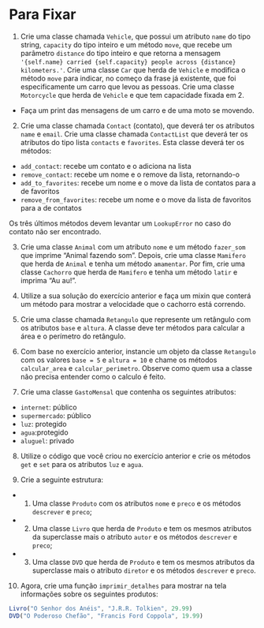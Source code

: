 # Para Fixar

1. Crie uma classe chamada `Vehicle`, que possui um atributo `name` do tipo string, `capacity` do tipo inteiro e um método `move`, que recebe um parâmetro `distance` do tipo inteiro e que retorna a mensagem `'{self.name} carried {self.capacity} people across {distance} kilometers.'`. Crie uma classe `Car` que herda de `Vehicle` e modifica o método `move` para indicar, no começo da frase já existente, que foi especificamente um carro que levou as pessoas. Crie uma classe `Motorcycle` que herda de `Vehicle` e que tem capacidade fixada em 2.

* Faça um print das mensagens de um carro e de uma moto se movendo.

2. Crie uma classe chamada `Contact` (contato), que deverá ter os atributos `name` e `email`. Crie uma classe chamada `ContactList` que deverá ter os atributos do tipo lista `contacts` e `favorites`. Esta classe deverá ter os métodos:

* `add_contact`: recebe um contato e o adiciona na lista
* `remove_contact`: recebe um nome e o remove da lista, retornando-o
* `add_to_favorites`: recebe um nome e o move da lista de contatos para a de favoritos
* `remove_from_favorites`: recebe um nome e o move da lista de favoritos para a de contatos

Os três últimos métodos devem levantar um `LookupError` no caso do contato não ser encontrado.

3. Crie uma classe `Animal` com um atributo `nome` e um método `fazer_som` que imprime “Animal fazendo som”. Depois, crie uma classe `Mamifero` que herda de `Animal` e tenha um método `amamentar`. Por fim, crie uma classe `Cachorro` que herda de `Mamifero` e tenha um método `latir` e imprima “Au au!”.

4. Utilize a sua solução do exercício anterior e faça um mixin que conterá um método para mostrar a velocidade que o cachorro está correndo.

5. Crie uma classe chamada `Retangulo` que represente um retângulo com os atributos `base` e `altura`. A classe deve ter métodos para calcular a área e o perímetro do retângulo.

6. Com base no exercício anterior, instancie um objeto da classe `Retangulo` com os valores `base = 5` e `altura = 10` e chame os métodos `calcular_area` e `calcular_perimetro`. Observe como quem usa a classe não precisa entender como o calculo é feito.

7. Crie uma classe `GastoMensal` que contenha os seguintes atributos:

* `internet`: público
* `supermercado`: público
* `luz`: protegido
* `agua`:protegido
* `aluguel`: privado

8. Utilize o código que você criou no exercício anterior e crie os métodos `get` e `set` para os atributos `luz` e `agua`.

9. Crie a seguinte estrutura:

* 1. Uma classe `Produto` com os atributos `nome` e `preco` e os métodos `descrever` e `preco`;
* 2. Uma classe `Livro` que herda de `Produto` e tem os mesmos atributos da superclasse mais o atributo `autor` e os métodos `descrever` e `preco`;
* 3. Uma classe `DVD` que herda de `Produto` e tem os mesmos atributos da superclasse mais o atributo `diretor` e os métodos `descrever` e `preco`.

10. Agora, crie uma função `imprimir_detalhes` para mostrar na tela informações sobre os seguintes produtos:
```js
Livro("O Senhor dos Anéis", "J.R.R. Tolkien", 29.99)
DVD("O Poderoso Chefão", "Francis Ford Coppola", 19.99)
```
